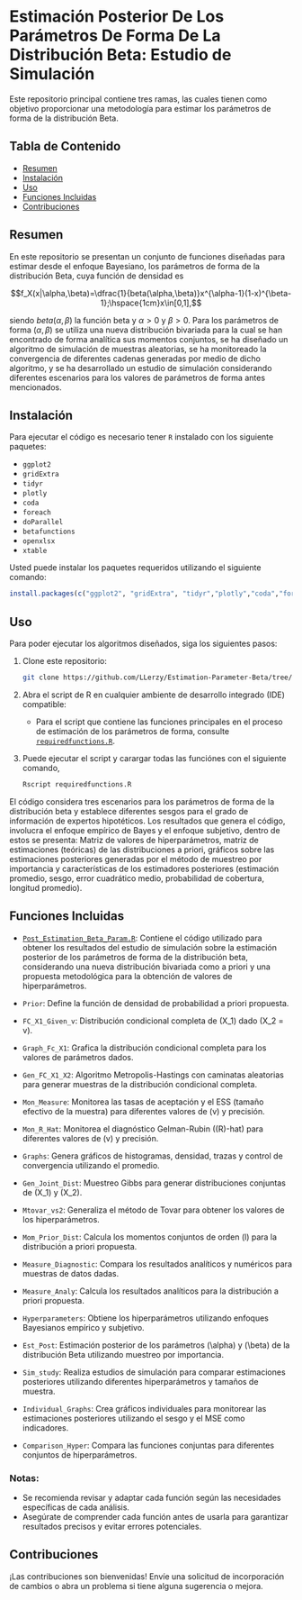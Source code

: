 # Estimación Posterior De Los Parámetros De Forma De La Distribución Beta: Estudio de Simulación

Este repositorio principal contiene tres ramas, las cuales tienen como objetivo proporcionar una metodología para estimar los parámetros de forma de la distribución Beta.

## Tabla de Contenido

-   [Resumen](#resumen)
-   [Instalación](#instalación)
-   [Uso](#uso)
-   [Funciones Incluidas](#funciones-incluidas)
-   [Contribuciones](#contribuciones)

## Resumen

En este repositorio se presentan un conjunto de funciones diseñadas para estimar desde el enfoque Bayesiano, los parámetros de forma de la distribución Beta, cuya función de densidad es

$$f_X(x|\alpha,\beta)=\dfrac{1}{beta(\alpha,\beta)}x^{\alpha-1}(1-x)^{\beta-1};\hspace{1cm}x\in[0,1],$$

siendo $beta(\alpha,\beta)$ la función beta y $\alpha>0$ y $\beta>0$. Para los parámetros de forma $(\alpha,\beta)$ se utiliza una nueva distribución bivariada para la cual se han encontrado de forma analítica sus momentos conjuntos, se ha diseñado un algoritmo de simulación de muestras aleatorias, se ha monitoreado la convergencia de diferentes cadenas generadas por medio de dicho algoritmo, y se ha desarrollado un estudio de simulación considerando diferentes escenarios para los valores de parámetros de forma antes mencionados.

## Instalación

Para ejecutar el código es necesario tener `R` instalado con los siguiente paquetes: 

- `ggplot2` 
- `gridExtra` 
- `tidyr` 
- `plotly` 
- `coda` 
- `foreach` 
- `doParallel` 
- `betafunctions` 
- `openxlsx` 
- `xtable`

Usted puede instalar los paquetes requeridos utilizando el siguiente comando:

``` r
install.packages(c("ggplot2", "gridExtra", "tidyr","plotly","coda","foreach","doParallel","betafunctions","openxlsx","xtable"))
```

## Uso

Para poder ejecutar los algoritmos diseñados, siga los siguientes pasos:

1.  Clone este repositorio:

    ``` bash
    git clone https://github.com/LLerzy/Estimation-Parameter-Beta/tree/main.git
    ```

2.  Abra el script de R en cualquier ambiente de desarrollo integrado (IDE) compatible:

    -   Para el script que contiene las funciones principales en el proceso de estimación de los parámetros de forma, consulte [`requiredfunctions.R`](https://github.com/LLerzy/Estimation-Parameter-Beta/blob/Post-Estimate/requiredfunctions.R).

3.  Puede ejecutar el script y carargar todas las funciónes con el siguiente comando, 

    ``` bash
    Rscript requiredfunctions.R
    ```

El código considera tres escenarios para los parámetros de forma de la distribución beta y establece diferentes sesgos para el grado de información de expertos hipotéticos. Los resultados que genera el código, involucra el enfoque empírico de Bayes y el enfoque subjetivo, dentro de estos se presenta: Matriz de valores de hiperparámetros, matriz de estimaciones (teóricas) de las distribuciones a priori, gráficos sobre las estimaciones posteriores generadas por el método de muestreo por importancia y características de los estimadores posteriores (estimación promedio, sesgo, error cuadrático medio, probabilidad de cobertura, longitud promedio).

## Funciones Incluidas

-   [`Post_Estimation_Beta_Param.R`](Post_Estimation_Beta_Param.R): Contiene el código utilizado para obtener los resultados del estudio de simulación sobre la estimación posterior de los parámetros de forma de la distribución beta, considerando una nueva distribución bivariada como a priori y una propuesta metodológica para la obtención de valores de hiperparámetros.

-   `Prior`: Define la función de densidad de probabilidad a priori propuesta.
-   `FC_X1_Given_v`: Distribución condicional completa de \(X_1\) dado \(X_2 = v\).
-   `Graph_Fc_X1`: Grafica la distribución condicional completa para los valores de parámetros dados.
-   `Gen_FC_X1_X2`: Algoritmo Metropolis-Hastings con caminatas aleatorias para generar muestras de la distribución condicional completa.
-   `Mon_Measure`: Monitorea las tasas de aceptación y el ESS (tamaño efectivo de la muestra) para diferentes valores de \(v\) y precisión.
-   `Mon_R_Hat`: Monitorea el diagnóstico Gelman-Rubin (\(R\)-hat) para diferentes valores de \(v\) y precisión.
-   `Graphs`: Genera gráficos de histogramas, densidad, trazas y control de convergencia utilizando el promedio.
-   `Gen_Joint_Dist`: Muestreo Gibbs para generar distribuciones conjuntas de \(X_1\) y \(X_2\).
-   `Mtovar_vs2`: Generaliza el método de Tovar para obtener los valores de los hiperparámetros.
-   `Mom_Prior_Dist`: Calcula los momentos conjuntos de orden \(l\) para la distribución a priori propuesta.
-   `Measure_Diagnostic`: Compara los resultados analíticos y numéricos para muestras de datos dadas.
-   `Measure_Analy`: Calcula los resultados analíticos para la distribución a priori propuesta.
-   `Hyperparameters`: Obtiene los hiperparámetros utilizando enfoques Bayesianos empírico y subjetivo.
-   `Est_Post`: Estimación posterior de los parámetros \(\alpha\) y \(\beta\) de la distribución Beta utilizando muestreo por importancia.
-   `Sim_study`: Realiza estudios de simulación para comparar estimaciones posteriores utilizando diferentes hiperparámetros y tamaños de muestra.
-   `Individual_Graphs`: Crea gráficos individuales para monitorear las estimaciones posteriores utilizando el sesgo y el MSE como indicadores.
-   `Comparison_Hyper`: Compara las funciones conjuntas para diferentes conjuntos de hiperparámetros.

### Notas:

-   Se recomienda revisar y adaptar cada función según las necesidades específicas de cada análisis.
-   Asegúrate de comprender cada función antes de usarla para garantizar resultados precisos y evitar errores potenciales.

## Contribuciones

¡Las contribuciones son bienvenidas! Envíe una solicitud de incorporación de cambios o abra un problema si tiene alguna sugerencia o mejora.
